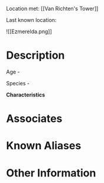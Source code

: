 Location met: [[Van Richten's Tower]]

Last known location: 

![[Ezmerelda.png]]
# Description
Age - 

Species - 

**Characteristics**

# Associates

# Known Aliases

# Other Information
